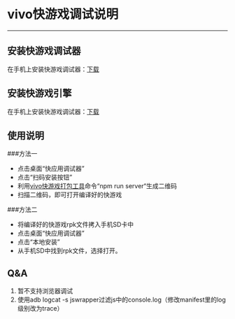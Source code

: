 # vivo快游戏调试说明
---

## 安装快游戏调试器

在手机上安装快游戏调试器：[下载](/kuai-you-xi-jiao-cheng/xia-zai-yu-geng-xin.md)

## 安装快游戏引擎
在手机上安装快游戏调试器：[下载](/kuai-you-xi-jiao-cheng/xia-zai-yu-geng-xin.md)

## 使用说明
###方法一
* 点击桌面“快应用调试器”
* 点击“扫码安装按钮”
* 利用[vivo快游戏打包工具](/kuai-you-xi-jiao-cheng/vivokuai-you-xi-da-bao-gong-ju-shuo-ming.md)命令“npm run server“生成二维码
* 扫描二维码，即可打开编译好的快游戏

###方法二
* 将编译好的快游戏rpk文件拷入手机SD卡中
* 点击桌面“快应用调试器”
* 点击“本地安装”
* 从手机SD中找到rpk文件，选择打开。

## Q&A
1. 暂不支持浏览器调试
2. 使用adb logcat -s jswrapper过滤js中的console.log（修改manifest里的log级别改为trace）